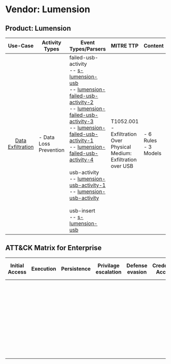 Vendor: Lumension
=================
Product: Lumension
------------------
|                           Use-Case                            | Activity Types         | Event Types/Parsers                                                                                                                                                                                                                                                                                                                                                                                                                                                                                                                                                                                                                                                                                                                                                                                              | MITRE TTP                                                                | Content                   |
|:-------------------------------------------------------------:| ---------------------- | ---------------------------------------------------------------------------------------------------------------------------------------------------------------------------------------------------------------------------------------------------------------------------------------------------------------------------------------------------------------------------------------------------------------------------------------------------------------------------------------------------------------------------------------------------------------------------------------------------------------------------------------------------------------------------------------------------------------------------------------------------------------------------------------------------------------- | ------------------------------------------------------------------------ | ------------------------- |
| [Data Exfiltration](../UseCases/usecase_data_exfiltration.md) | - Data Loss Prevention |  failed-usb-activity<br> -- [s-lumension-usb](../Parsers/parserContent_s-lumension-usb.md)<br> -- [lumension-failed-usb-activity-2](../Parsers/parserContent_lumension-failed-usb-activity-2.md)<br> -- [lumension-failed-usb-activity-3](../Parsers/parserContent_lumension-failed-usb-activity-3.md)<br> -- [lumension-failed-usb-activity-1](../Parsers/parserContent_lumension-failed-usb-activity-1.md)<br> -- [lumension-failed-usb-activity-4](../Parsers/parserContent_lumension-failed-usb-activity-4.md)<br><br> usb-activity<br> -- [lumension-usb-activity-1](../Parsers/parserContent_lumension-usb-activity-1.md)<br> -- [lumension-usb-activity](../Parsers/parserContent_lumension-usb-activity.md)<br><br> usb-insert<br> -- [s-lumension-usb](../Parsers/parserContent_s-lumension-usb.md)<br> | T1052.001 - Exfiltration Over Physical Medium: Exfiltration over USB<br> |  - 6 Rules<br> - 3 Models |

ATT&CK Matrix for Enterprise
----------------------------
| Initial Access | Execution | Persistence | Privilage escalation | Defense evasion | Credential Access | Discovery | Lateral Movement | Collection | Command and Control | Exfiltration                                                                                                                                                                                            | Impact |
| -------------- | --------- | ----------- | -------------------- | --------------- | ----------------- | --------- | ---------------- | ---------- | ------------------- | ------------------------------------------------------------------------------------------------------------------------------------------------------------------------------------------------------- | ------ |
|                |           |             |                      |                 |                   |           |                  |            |                     | [Exfiltration Over Physical Medium: Exfiltration over USB](https://attack.mitre.org/techniques/T1052/001)<br><br>[Exfiltration Over Physical Medium](https://attack.mitre.org/techniques/T1052)<br><br> |        |